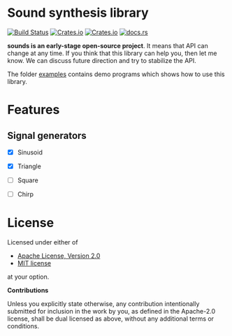 # Sound synthesis library

[![Build Status](https://travis-ci.org/klangner/sounds.svg?branch=master)](https://travis-ci.org/klangner/sounds)
[![Crates.io](https://img.shields.io/crates/v/sounds.svg)](https://crates.io/crates/sounds) 
[![Crates.io](https://img.shields.io/crates/l/sounds.svg)](https://github.com/klangner/sounds/blob/master/LICENSE-MIT) 
[![docs.rs](https://docs.rs/sounds/badge.svg)](https://docs.rs/sounds/)


**sounds is an early-stage open-source project**. It means that API can change at any time.
If you think that this library can help you, then let me know. We can discuss future direction and try to stabilize the API.

The folder [examples](https://github.com/klangner/sounds/tree/master/examples) contains demo programs which shows how to use this library.



# Features
   
## Signal generators

  * [x] Sinusoid
  * [x] Triangle
  * [ ] Square
  * [ ] Chirp
  
  
# License

Licensed under either of

 * [Apache License, Version 2.0](http://www.apache.org/licenses/LICENSE-2.0)
 * [MIT license](http://opensource.org/licenses/MIT)

at your option.


**Contributions**

Unless you explicitly state otherwise, any contribution intentionally submitted
for inclusion in the work by you, as defined in the Apache-2.0 license, shall be
dual licensed as above, without any additional terms or conditions.
